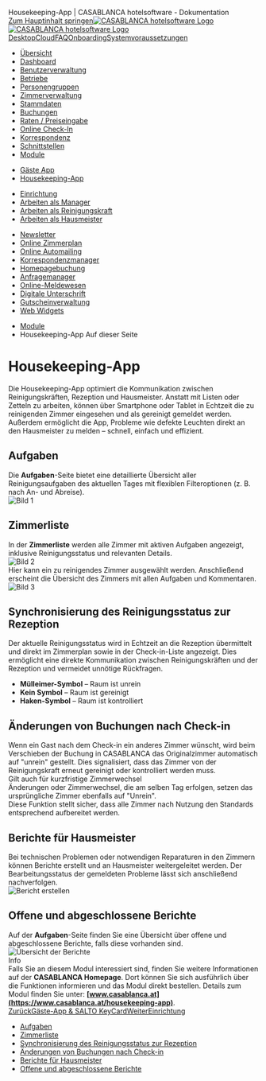 Housekeeping-App | CASABLANCA hotelsoftware - Dokumentation  
[Zum Hauptinhalt springen](https://docs.casablanca.at/cloud/module/housekeeping/#__docusaurus_skipToContent_fallback)[![CASABLANCA hotelsoftware Logo](https://docs.casablanca.at/img/logo.png) ![CASABLANCA hotelsoftware Logo](https://docs.casablanca.at/img/Casablanca_LOGO_2022_neg.png)](https://docs.casablanca.at/) [Desktop](https://docs.casablanca.at/desktop/desktop/)[Cloud](https://docs.casablanca.at/cloud/cloud_systems/)[FAQ](https://docs.casablanca.at/faq)[Onboarding](https://docs.casablanca.at/onboarding/fiscalization)[Systemvoraussetzungen](https://docs.casablanca.at/system_requirements)  
* [Übersicht](https://docs.casablanca.at/cloud/cloud_systems/)
* [Dashboard](https://docs.casablanca.at/cloud/dashboard/)
* [Benutzerverwaltung](https://docs.casablanca.at/cloud/user_management/)
* [Betriebe](https://docs.casablanca.at/cloud/company/)
* [Personengruppen](https://docs.casablanca.at/cloud/person_groups/)
* [Zimmerverwaltung](https://docs.casablanca.at/cloud/rooms/)
* [Stammdaten](https://docs.casablanca.at/cloud/main_data/)
* [Buchungen](https://docs.casablanca.at/cloud/bookings/)
* [Raten / Preiseingabe](https://docs.casablanca.at/cloud/raten/)
* [Online Check-In](https://docs.casablanca.at/cloud/online_checkin/)
* [Korrespondenz](https://docs.casablanca.at/cloud/online_corr/)
* [Schnittstellen](https://docs.casablanca.at/cloud/interfaces/)
* [Module](https://docs.casablanca.at/cloud/module/)
+ [Gäste App](https://docs.casablanca.at/cloud/module/guestapp/)
+ [Housekeeping-App](https://docs.casablanca.at/cloud/module/housekeeping/)
- [Einrichtung](https://docs.casablanca.at/cloud/module/housekeeping/activation)
- [Arbeiten als Manager](https://docs.casablanca.at/cloud/module/housekeeping/manager)
- [Arbeiten als Reinigungskraft](https://docs.casablanca.at/cloud/module/housekeeping/cleaner)
- [Arbeiten als Hausmeister](https://docs.casablanca.at/cloud/module/housekeeping/facility_manager)
+ [Newsletter](https://docs.casablanca.at/cloud/module/newsletter/)
+ [Online Zimmerplan](https://docs.casablanca.at/cloud/module/online_roomplan/)
+ [Online Automailing](https://docs.casablanca.at/cloud/module/automailing/)
+ [Korrespondenzmanager](https://docs.casablanca.at/cloud/module/corr_mgr/)
+ [Homepagebuchung](https://docs.casablanca.at/cloud/module/homepage/)
+ [Anfragemanager](https://docs.casablanca.at/cloud/module/query/)
+ [Online-Meldewesen](https://docs.casablanca.at/cloud/module/register/)
+ [Digitale Unterschrift](https://docs.casablanca.at/cloud/module/signature/)
+ [Gutscheinverwaltung](https://docs.casablanca.at/cloud/module/voucher/)
+ [Web Widgets](https://docs.casablanca.at/cloud/module/widget/)  
* [Module](https://docs.casablanca.at/cloud/module/)
* Housekeeping-App
Auf dieser Seite

# Housekeeping-App  
Die Housekeeping-App optimiert die Kommunikation zwischen Reinigungskräften, Rezeption und Hausmeister.
Anstatt mit Listen oder Zetteln zu arbeiten, können über Smartphone oder Tablet in Echtzeit die zu reinigenden Zimmer eingesehen und als gereinigt gemeldet werden.
Außerdem ermöglicht die App, Probleme wie defekte Leuchten direkt an den Hausmeister zu melden – schnell, einfach und effizient.

## Aufgaben[](https://docs.casablanca.at/cloud/module/housekeeping/#aufgaben "Direkter Link zu Aufgaben")  
Die **Aufgaben**-Seite bietet eine detaillierte Übersicht aller Reinigungsaufgaben des aktuellen Tages mit flexiblen Filteroptionen (z. B. nach An- und Abreise).  
![Bild 1](https://docs.casablanca.at/assets/images/start_page_app-c9be6958c9b1244a3eabfd1443a88549.png)

## Zimmerliste[](https://docs.casablanca.at/cloud/module/housekeeping/#zimmerliste "Direkter Link zu Zimmerliste")  
In der **Zimmerliste** werden alle Zimmer mit aktiven Aufgaben angezeigt, inklusive Reinigungsstatus und relevanten Details.  
![Bild 2](https://docs.casablanca.at/assets/images/roomlist-5c92116ef3d94dfccd93d30e9e8532b3.png)  
Hier kann ein zu reinigendes Zimmer ausgewählt werden. Anschließend erscheint die Übersicht des Zimmers mit allen Aufgaben und Kommentaren.  
![Bild 3](https://docs.casablanca.at/assets/images/room_overview-e61d164a664016bce4c02ecb9173c619.png)

## Synchronisierung des Reinigungsstatus zur Rezeption[](https://docs.casablanca.at/cloud/module/housekeeping/#synchronisierung-des-reinigungsstatus-zur-rezeption "Direkter Link zu Synchronisierung des Reinigungsstatus zur Rezeption")  
Der aktuelle Reinigungsstatus wird in Echtzeit an die Rezeption übermittelt und direkt im Zimmerplan sowie in der Check-in-Liste angezeigt. Dies ermöglicht eine direkte Kommunikation zwischen Reinigungskräften und der Rezeption und vermeidet unnötige Rückfragen.  
* **Mülleimer-Symbol** – Raum ist unrein
* **Kein Symbol** – Raum ist gereinigt
* **Haken-Symbol** – Raum ist kontrolliert

## Änderungen von Buchungen nach Check-in[](https://docs.casablanca.at/cloud/module/housekeeping/#änderungen-von-buchungen-nach-check-in "Direkter Link zu Änderungen von Buchungen nach Check-in")  
Wenn ein Gast nach dem Check-in ein anderes Zimmer wünscht, wird beim Verschieben der Buchung in CASABLANCA das Originalzimmer automatisch auf "unrein" gestellt. Dies signalisiert, dass das Zimmer von der Reinigungskraft erneut gereinigt oder kontrolliert werden muss.  
Gilt auch für kurzfristige Zimmerwechsel  
Änderungen oder Zimmerwechsel, die am selben Tag erfolgen, setzen das ursprüngliche Zimmer ebenfalls auf "Unrein".  
Diese Funktion stellt sicher, dass alle Zimmer nach Nutzung den Standards entsprechend aufbereitet werden.

## Berichte für Hausmeister[](https://docs.casablanca.at/cloud/module/housekeeping/#berichte-für-hausmeister "Direkter Link zu Berichte für Hausmeister")  
Bei technischen Problemen oder notwendigen Reparaturen in den Zimmern können Berichte erstellt und an Hausmeister weitergeleitet werden. Der Bearbeitungsstatus der gemeldeten Probleme lässt sich anschließend nachverfolgen.  
![Bericht erstellen](https://docs.casablanca.at/assets/images/reports-da7d3a9d11982d19baea4cfa9cff6ae6.png)

## Offene und abgeschlossene Berichte[](https://docs.casablanca.at/cloud/module/housekeeping/#offene-und-abgeschlossene-berichte "Direkter Link zu Offene und abgeschlossene Berichte")  
Auf der **Aufgaben**-Seite finden Sie eine Übersicht über offene und abgeschlossene Berichte, falls diese vorhanden sind.  
![Übersicht der Berichte](https://docs.casablanca.at/assets/images/overview_reports-0325e4b0e4b0a4369d65f9c240bd617a.png)  
Info  
Falls Sie an diesem Modul interessiert sind, finden Sie weitere Informationen auf der **CASABLANCA Homepage**. Dort können Sie sich ausführlich über die Funktionen informieren und das Modul direkt bestellen. Details zum Modul finden Sie unter: **[www.casablanca.at](https://www.casablanca.at/housekeeping-app)**.  
[ZurückGäste-App & SALTO KeyCard](https://docs.casablanca.at/cloud/module/guestapp/salto)[WeiterEinrichtung](https://docs.casablanca.at/cloud/module/housekeeping/activation)  
* [Aufgaben](https://docs.casablanca.at/cloud/module/housekeeping/#aufgaben)
* [Zimmerliste](https://docs.casablanca.at/cloud/module/housekeeping/#zimmerliste)
* [Synchronisierung des Reinigungsstatus zur Rezeption](https://docs.casablanca.at/cloud/module/housekeeping/#synchronisierung-des-reinigungsstatus-zur-rezeption)
* [Änderungen von Buchungen nach Check-in](https://docs.casablanca.at/cloud/module/housekeeping/#änderungen-von-buchungen-nach-check-in)
* [Berichte für Hausmeister](https://docs.casablanca.at/cloud/module/housekeeping/#berichte-für-hausmeister)
* [Offene und abgeschlossene Berichte](https://docs.casablanca.at/cloud/module/housekeeping/#offene-und-abgeschlossene-berichte)